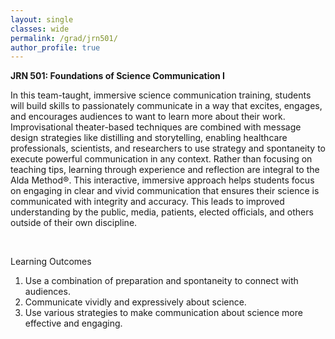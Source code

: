 ```yaml
---
layout: single
classes: wide
permalink: /grad/jrn501/
author_profile: true
---
```


**JRN 501: Foundations of Science Communication I**

In this team-taught, immersive science communication training, students will build skills to passionately communicate in a way that excites, engages, and encourages audiences to want to learn more about their work. Improvisational theater-based techniques are combined with message design strategies like distilling and storytelling, enabling healthcare professionals, scientists, and researchers to use strategy and spontaneity to execute powerful communication in any context. Rather than focusing on teaching tips, learning through experience and reflection are integral to the Alda Method&reg;. This interactive, immersive approach helps students focus on engaging in clear and vivid communication that
ensures their science is communicated with integrity and accuracy. This leads to improved understanding by the public, media, patients, elected officials, and others outside of their own discipline.

<br/>

Learning Outcomes
1. Use a combination of preparation and spontaneity to connect with audiences.
2. Communicate vividly and expressively about science.
3. Use various strategies to make communication about science more effective and engaging.

